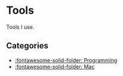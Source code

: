 Tools
===

Tools I use.

Categories
---

- [:fontawesome-solid-folder: Programming](programming/index.md)
- [:fontawesome-solid-folder: Mac](mac/index.md)
